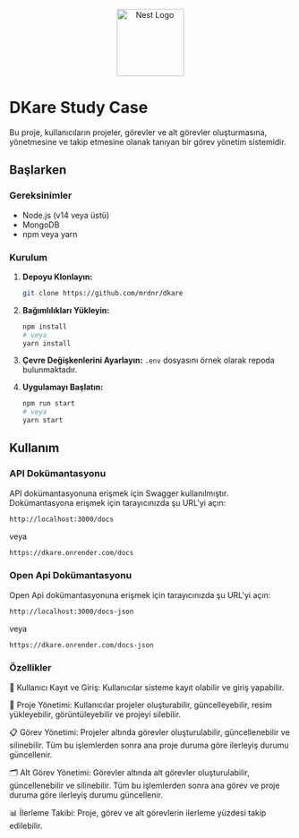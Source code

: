 <p align="center">
  <a href="http://nestjs.com/" target="blank"><img src="https://nestjs.com/img/logo-small.svg" width="120" alt="Nest Logo" /></a>
</p>

# DKare Study Case

Bu proje, kullanıcıların projeler, görevler ve alt görevler oluşturmasına, yönetmesine ve takip etmesine olanak tanıyan bir görev yönetim sistemidir.

## Başlarken

### Gereksinimler
- Node.js (v14 veya üstü)
- MongoDB
- npm veya yarn

### Kurulum
1. **Depoyu Klonlayın:**
   ```bash
   git clone https://github.com/mrdnr/dkare
   ```
2. **Bağımlılıkları Yükleyin:**
   ```bash
   npm install
   # veya
   yarn install
   ```
3. **Çevre Değişkenlerini Ayarlayın:**
   `.env` dosyasını örnek olarak repoda bulunmaktadır.

4. **Uygulamayı Başlatın:**
   ```bash
   npm run start
   # veya
   yarn start
   ```

## Kullanım

### API Dokümantasyonu
API dokümantasyonuna erişmek için Swagger kullanılmıştır. Dokümantasyona erişmek için tarayıcınızda şu URL'yi açın:

```bash
http://localhost:3000/docs
```
veya
```bash
https://dkare.onrender.com/docs
```

### Open Api Dokümantasyonu
Open Api dokümantasyonuna erişmek için tarayıcınızda şu URL'yi açın:

```bash
http://localhost:3000/docs-json
```
veya
```bash
https://dkare.onrender.com/docs-json
```


### Özellikler

🔐 Kullanıcı Kayıt ve Giriş: Kullanıcılar sisteme kayıt olabilir ve giriş yapabilir.

📁 Proje Yönetimi: Kullanıcılar projeler oluşturabilir, güncelleyebilir, resim yükleyebilir, görüntüleyebilir ve projeyi silebilir.

📋 Görev Yönetimi: Projeler altında görevler oluşturulabilir, güncellenebilir ve silinebilir. Tüm bu işlemlerden sonra ana proje duruma göre ilerleyiş durumu güncellenir.

🗂️ Alt Görev Yönetimi: Görevler altında alt görevler oluşturulabilir, güncellenebilir ve silinebilir. Tüm bu işlemlerden sonra ana görev ve proje duruma göre ilerleyiş durumu güncellenir.

📊 İlerleme Takibi: Proje, görev ve alt görevlerin ilerleme yüzdesi takip edilebilir.
